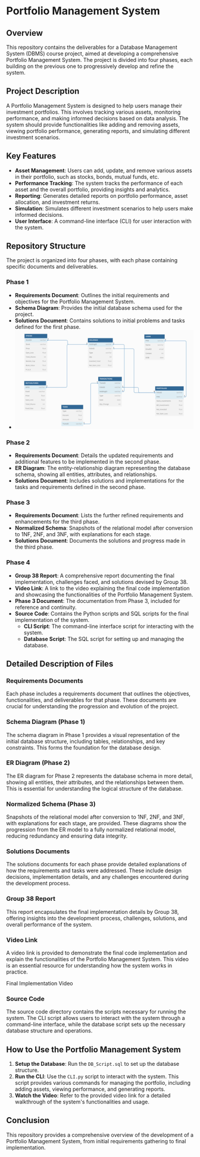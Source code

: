 # Portfolio Management System

## Overview

This repository contains the deliverables for a Database Management System (DBMS) course project, aimed at developing a comprehensive Portfolio Management System. The project is divided into four phases, each building on the previous one to progressively develop and refine the system.

## Project Description

A Portfolio Management System is designed to help users manage their investment portfolios. This involves tracking various assets, monitoring performance, and making informed decisions based on data analysis. The system should provide functionalities like adding and removing assets, viewing portfolio performance, generating reports, and simulating different investment scenarios.

## Key Features

- **Asset Management**: Users can add, update, and remove various assets in their portfolio, such as stocks, bonds, mutual funds, etc.
- **Performance Tracking**: The system tracks the performance of each asset and the overall portfolio, providing insights and analytics.
- **Reporting**: Generates detailed reports on portfolio performance, asset allocation, and investment returns.
- **Simulation**: Simulates different investment scenarios to help users make informed decisions.
- **User Interface**: A command-line interface (CLI) for user interaction with the system.

## Repository Structure

The project is organized into four phases, with each phase containing specific documents and deliverables.

### Phase 1

- **Requirements Document**: Outlines the initial requirements and objectives for the Portfolio Management System.
- **Schema Diagram**: Provides the initial database schema used for the project.
- **Solutions Document**: Contains solutions to initial problems and tasks defined for the first phase.
- ![alt text](https://github.com/rathee-19/Portfolio-Management-System/blob/main/images/schema_phase1.jpg?raw=true)


### Phase 2

- **Requirements Document**: Details the updated requirements and additional features to be implemented in the second phase.
- **ER Diagram**: The entity-relationship diagram representing the database schema, showing all entities, attributes, and relationships.
- **Solutions Document**: Includes solutions and implementations for the tasks and requirements defined in the second phase.

### Phase 3

- **Requirements Document**: Lists the further refined requirements and enhancements for the third phase.
- **Normalized Schema**: Snapshots of the relational model after conversion to 1NF, 2NF, and 3NF, with explanations for each stage.
- **Solutions Document**: Documents the solutions and progress made in the third phase.

### Phase 4

- **Group 38 Report**: A comprehensive report documenting the final implementation, challenges faced, and solutions devised by Group 38.
- **Video Link**: A link to the video explaining the final code implementation and showcasing the functionalities of the Portfolio Management System.
- **Phase 3 Document**: The documentation from Phase 3, included for reference and continuity.
- **Source Code**: Contains the Python scripts and SQL scripts for the final implementation of the system.
    - **CLI Script**: The command-line interface script for interacting with the system.
    - **Database Script**: The SQL script for setting up and managing the database.

## Detailed Description of Files

### Requirements Documents

Each phase includes a requirements document that outlines the objectives, functionalities, and deliverables for that phase. These documents are crucial for understanding the progression and evolution of the project.

### Schema Diagram (Phase 1)

The schema diagram in Phase 1 provides a visual representation of the initial database structure, including tables, relationships, and key constraints. This forms the foundation for the database design.

### ER Diagram (Phase 2)

The ER diagram for Phase 2 represents the database schema in more detail, showing all entities, their attributes, and the relationships between them. This is essential for understanding the logical structure of the database.

### Normalized Schema (Phase 3)

Snapshots of the relational model after conversion to 1NF, 2NF, and 3NF, with explanations for each stage, are provided. These diagrams show the progression from the ER model to a fully normalized relational model, reducing redundancy and ensuring data integrity.

### Solutions Documents

The solutions documents for each phase provide detailed explanations of how the requirements and tasks were addressed. These include design decisions, implementation details, and any challenges encountered during the development process.

### Group 38 Report

This report encapsulates the final implementation details by Group 38, offering insights into the development process, challenges, solutions, and overall performance of the system.

### Video Link

A video link is provided to demonstrate the final code implementation and explain the functionalities of the Portfolio Management System. This video is an essential resource for understanding how the system works in practice.

Final Implementation Video

### Source Code

The source code directory contains the scripts necessary for running the system. The CLI script allows users to interact with the system through a command-line interface, while the database script sets up the necessary database structure and operations.

## How to Use the Portfolio Management System

1. **Setup the Database**: Run the `DB_Script.sql` to set up the database structure.
2. **Run the CLI**: Use the `CLI.py` script to interact with the system. This script provides various commands for managing the portfolio, including adding assets, viewing performance, and generating reports.
3. **Watch the Video**: Refer to the provided video link for a detailed walkthrough of the system's functionalities and usage.

## Conclusion

This repository provides a comprehensive overview of the development of a Portfolio Management System, from initial requirements gathering to final implementation.
